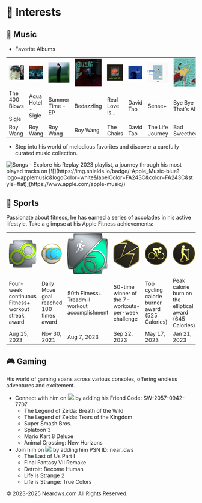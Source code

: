 # 🧩 Interests

## 🎵 Music

- Favorite Albums

<table class="no-horizontal-lines">
  <tr>
    <td><img src="images/album_the_400_blows.png" alt="The 400 Blows - Sigle"></td>
    <td><img src="images/album_aqua_hotel.png" alt="Aqua Hotel - Sigle"></td>
    <td><img src="images/album_summer_time.png" alt="Summer Time - EP"></td>
    <td><img src="images/album_bedazzling.png" alt="Bedazzling"></td>
    <td><img src="images/album_real_love.png" alt="Real Love Is..."></td>
    <td><img src="images/album_david_tao.png" alt="David Tao"></td>
    <td><img src="images/album_sense+.png" alt="Sense+"></td>
    <td><img src="images/album_bye_bye_that_is_all.png" alt="Bye Bye That's All"></td>
  </tr>
  <tr>
    <td>The 400 Blows - Sigle</td>
    <td>Aqua Hotel - Sigle </td>
    <td>Summer Time - EP</td>
    <td>Bedazzling</td>
    <td>Real Love Is...</td>
    <td>David Tao</td>
    <td>Sense+</td>
    <td>Bye Bye That's All</td>
  </tr>
  <tr>
    <td>Roy Wang</td>
    <td>Roy Wang</td>
    <td>Roy Wang</td>
    <td>Roy Wang</td>
    <td>The Chairs</td>
    <td>David Tao</td>
    <td>The Life Journey</td>
    <td>Bad Sweetheart</td>
  </tr>
</table>

- Step into his world of melodious favorites and discover a carefully curated music collection.     
<img src="https://neardws-1257861591.cos.ap-shanghai.myqcloud.com/neardws/music.gif" width="369" height="50" alt="Songs" />
- Explore his <a herf="https://music.apple.com/us/playlist/replay-2023/pl.rp-6xxbi6BevJx4" class="no-underline">Replay 2023</a> playlist, a journey through his most played tracks on [![](https://img.shields.io/badge/-Apple_Music-blue?logo=applemusic&logoColor=white&labelColor=FA243C&color=FA243C&style=flat)](https://www.apple.com/apple-music/)

## 🏃 Sports

Passionate about fitness, he has earned a series of accolades in his active lifestyle. Take a glimpse at his <a herf="https://www.apple.com/apple-fitness-plus/" class="no-underline">Apple Fitness</a> achievements:

<table class="no-horizontal-lines">
  <tr>
    <td><img src="images/sports_weekly.png" alt="Fitness+ Weekly Workout Streak"></td>
    <td><img src="images/sports_move.png" alt="100 Move Goals"></td>
    <td><img src="images/sports_treadmill.png" alt="50 Fitness+ Treadmill Workouts"></td>
    <td><img src="images/sports_7_workout.png" alt="7-Workout Week"></td>
    <td><img src="images/sports_cycling.png" alt="Cycling Workout Record"></td>
    <td><img src="images/sports_elliptical.png" alt="Elliptical Workout Record"></td>
    <td><img src="images/sports_running.png" alt="Running Workout Record"></td>
    <td><img src="images/sports_swimming.png" alt="Swimming Workout Record"></td>
  </tr>
  <tr>
    <td>Four-week continuous Fitness+ workout streak award</td>
    <td>Daily Move goal reached 100 times award</td>
    <td>50th Fitness+ Treadmill workout accomplishment</td>
    <td>50-time winner of the 7-workouts-per-week challenge</td>
    <td>Top cycling calorie burner award (525 Calories)</td>
    <td>Peak calorie burn on the elliptical award (645 Calories)</td>
    <td>Maximum calories burned running award (579 Calories)</td>
    <td>Highest calories burned swimming award (157 Calories)</td>
  </tr>
  <tr>
    <td>Aug 15, 2023</td>
    <td>Nov 30, 2021</td>
    <td>Aug 7, 2023</td>
    <td>Sep 22, 2023</td>
    <td>May 17, 2023</td>
    <td>Jan 21, 2023</td>
    <td>Aug 16, 2023</td>
    <td>Jun 13, 2023</td>
  </tr>
</table>

## 🎮 Gaming

His world of gaming spans across various consoles, offering endless adventures and excitement.      

- Connect with him on ![](https://img.shields.io/badge/-Nintendo_Switch-blue?logo=nintendoswitch&logoColor=white&labelColor=E60012&color=E60012&style=flat) by adding his Friend Code: SW-2057-0942-7707
  - The Legend of Zelda: Breath of the Wild
  - The Legend of Zelda: Tears of the Kingdom
  - Super Smash Bros.
  - Splatoon 3
  - Mario Kart 8 Deluxe
  - Animal Crossing: New Horizons
- Join him on ![](https://img.shields.io/badge/-PlayStation-blue?logo=playstation&logoColor=white&labelColor=003791&color=003791&style=flat) by adding him PSN ID: near_dws
  - The Last of Us Part I
  - Final Fantasy VII Remake
  - Detroit: Become Human
  - Life is Strange 2
  - Life is Strange: True Colors

<div style="float: left;">
<script type='text/javascript' id='clustrmaps' src='//cdn.clustrmaps.com/map_v2.js?cl=080808&w=600&t=tt&d=aFmh3d7Xe0XBtDzpWJTkAIBPYWnWgzsZn29nw_9T_34&co=ffffff&cmo=3acc3a&cmn=ff5353&ct=808080'></script>
</div>
<div style="clear: both; text-align: left;">
<p>© 2023-2025 Neardws.com All Rights Reserved.</p>
</div>